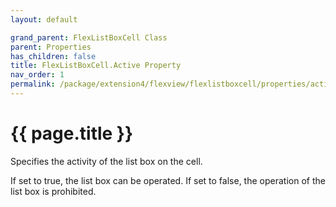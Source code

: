 ```yaml
---
layout: default

grand_parent: FlexListBoxCell Class
parent: Properties
has_children: false
title: FlexListBoxCell.Active Property
nav_order: 1
permalink: /package/extension4/flexview/flexlistboxcell/properties/active
---
```

# {{ page.title }}

Specifies the activity of the list box on the cell.

If set to true, the list box can be operated.
If set to false, the operation of the list box is prohibited.
